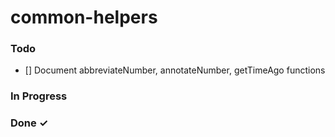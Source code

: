 # common-helpers

### Todo

- [] Document abbreviateNumber, annotateNumber, getTimeAgo functions

### In Progress

### Done ✓